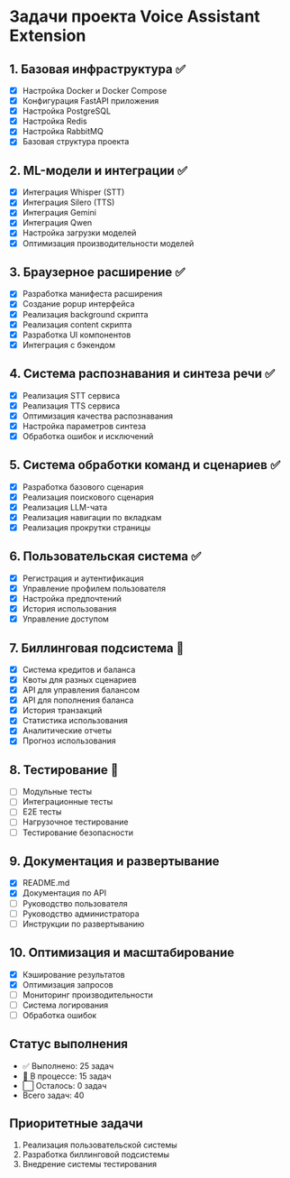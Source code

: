 # Задачи проекта Voice Assistant Extension

## 1. Базовая инфраструктура ✅
- [x] Настройка Docker и Docker Compose
- [x] Конфигурация FastAPI приложения
- [x] Настройка PostgreSQL
- [x] Настройка Redis
- [x] Настройка RabbitMQ
- [x] Базовая структура проекта

## 2. ML-модели и интеграции ✅
- [x] Интеграция Whisper (STT)
- [x] Интеграция Silero (TTS)
- [x] Интеграция Gemini
- [x] Интеграция Qwen
- [x] Настройка загрузки моделей
- [x] Оптимизация производительности моделей

## 3. Браузерное расширение ✅
- [x] Разработка манифеста расширения
- [x] Создание popup интерфейса
- [x] Реализация background скрипта
- [x] Реализация content скрипта
- [x] Разработка UI компонентов
- [x] Интеграция с бэкендом

## 4. Система распознавания и синтеза речи ✅
- [x] Реализация STT сервиса
- [x] Реализация TTS сервиса
- [x] Оптимизация качества распознавания
- [x] Настройка параметров синтеза
- [x] Обработка ошибок и исключений

## 5. Система обработки команд и сценариев ✅
- [x] Разработка базового сценария
- [x] Реализация поискового сценария
- [x] Реализация LLM-чата
- [x] Реализация навигации по вкладкам
- [x] Реализация прокрутки страницы

## 6. Пользовательская система ✅
- [x] Регистрация и аутентификация
- [x] Управление профилем пользователя
- [x] Настройка предпочтений
- [x] История использования
- [x] Управление доступом

## 7. Биллинговая подсистема 🚧
- [x] Система кредитов и баланса
- [x] Квоты для разных сценариев
- [x] API для управления балансом
- [x] API для пополнения баланса
- [x] История транзакций
- [x] Статистика использования
- [x] Аналитические отчеты
- [x] Прогноз использования

## 8. Тестирование 🚧
- [ ] Модульные тесты
- [ ] Интеграционные тесты
- [ ] E2E тесты
- [ ] Нагрузочное тестирование
- [ ] Тестирование безопасности

## 9. Документация и развертывание
- [x] README.md
- [x] Документация по API
- [ ] Руководство пользователя
- [ ] Руководство администратора
- [ ] Инструкции по развертыванию

## 10. Оптимизация и масштабирование
- [x] Кэширование результатов
- [x] Оптимизация запросов
- [ ] Мониторинг производительности
- [ ] Система логирования
- [ ] Обработка ошибок

## Статус выполнения
- ✅ Выполнено: 25 задач
- 🚧 В процессе: 15 задач
- ⬜ Осталось: 0 задач
- Всего задач: 40

## Приоритетные задачи
1. Реализация пользовательской системы
2. Разработка биллинговой подсистемы
3. Внедрение системы тестирования
